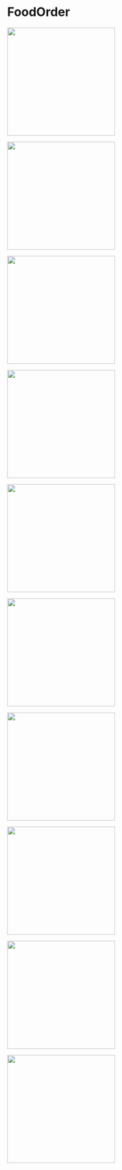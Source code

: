 # FoodOrder

<image src="https://github.com/ThanaphoomAmnajsathit/FoodOrder/blob/master/images/f1.png" width="250"> <br />
  
<image src="https://github.com/ThanaphoomAmnajsathit/FoodOrder/blob/master/images/f2.png" width="250"> <br />
    
<image src="https://github.com/ThanaphoomAmnajsathit/FoodOrder/blob/master/images/f3.png" width="250"> <br />
      
<image src="https://github.com/ThanaphoomAmnajsathit/FoodOrder/blob/master/images/f4.png" width="250"> <br />
        
<image src="https://github.com/ThanaphoomAmnajsathit/FoodOrder/blob/master/images/f5.png" width="250"> <br />

<image src="https://github.com/ThanaphoomAmnajsathit/FoodOrder/blob/master/images/f5.5.png" width="250"> <br />
  
<image src="https://github.com/ThanaphoomAmnajsathit/FoodOrder/blob/master/images/f6.png" width="250"> <br />

<image src="https://github.com/ThanaphoomAmnajsathit/FoodOrder/blob/master/images/f7.png" width="250"> <br />

<image src="https://github.com/ThanaphoomAmnajsathit/FoodOrder/blob/master/images/f8.png" width="250"> <br />

<image src="https://github.com/ThanaphoomAmnajsathit/FoodOrder/blob/master/images/f9.png" width="250"> <br />
